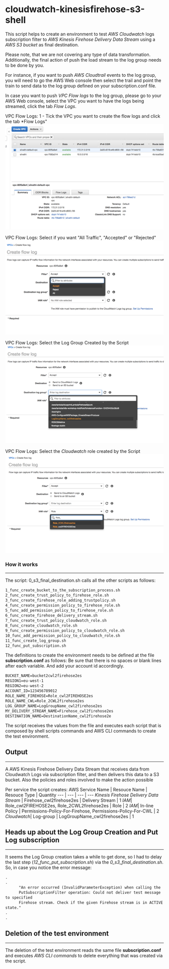 # cloudwatch-kinesisfirehose-s3-shell
This script helps to create an environment to test *AWS Cloudwatch* logs subscription filter to *AWS Kinesis Firehose Delivery Data Stream* using a *AWS S3 bucket* as final destination. 

Please note, that we are not covering any type of data transformation. Additionally, the final action of push the load stream to the log group needs to be done by you. 

For instance, if you want to push *AWS Cloudtrail* events to the log group, you will need to go the AWS Web console then select the trail and point the train to send data to the log group defined on your subscription.conf file. 


In case you want to push *VPC Flow logs* to the log group, please go to your AWS Web console, select the VPC you want to have the logs being streamed, click the tab *Flow Logs*. 

VPC Flow Logs: 1 - Tick the VPC you want to create the flow logs and click the tab *Flow Logs"
![Flow Logs Configuration](https://github.com/thiagofborn/cloudwatch-kinesisfirehose-s3-shell/blob/master/images/flow-0.png "VPC Flow Logs")

VPC Flow Logs: Select if you want "All Traffic", "Accepted" or "Rejected"
![Flow Logs Configuration](https://github.com/thiagofborn/cloudwatch-kinesisfirehose-s3-shell/blob/master/images/flow-1.png "VPC Flow Logs")

VPC Flow Logs: Select the Log Group Created by the Script
![Flow Logs Configuration](https://github.com/thiagofborn/cloudwatch-kinesisfirehose-s3-shell/blob/master/images/flow-2.png "VPC Flow Logs")

VPC Flow Logs: Select the *Cloudwatch* role created by the Script
![Flow Logs Configuration](https://github.com/thiagofborn/cloudwatch-kinesisfirehose-s3-shell/blob/master/images/flow-3.png "VPC Flow Logs")


### How it works
---
The script: 0_s3_final_destination.sh calls all the other scripts as follows:

```
1_func_create_bucket_to_the_subscription_process.sh
2_func_create_trust_policy_to_firehose_role.sh
3_func_create_firehose_role_adding_trustpolicy.sh
4_func_create_permission_policy_to_firehose_role.sh
5_func_add_permission_policy_to_firehose_role.sh
6_func_create_firehose_delivery_stream.sh
7_func_create_trust_policy_cloudwatch_role.sh
8_func_create_cloudwatch_role.sh
9_func_create_permission_policy_to_cloudwatch_role.sh
10_func_add_permission_policy_to_cloudwatch_role.sh
11_func_create_log_group.sh
12_func_put_subscription.sh
```

The definitions to create the environment needs to be defined at the file **subscription.conf** as follows:
Be sure that there is no spaces or blank lines after each variable. And add your account id accordingly.
```
BUCKET_NAME=bucket2cwl2firehose2es
REGION1=eu-west-1
REGION2=eu-west-2
ACCOUNT_ID=123456789012
ROLE_NAME_FIREHOSE=Role_cwl2FIREHOSE2es
ROLE_NAME_CWL=Role_2CWL2firehose2es
LOG_GROUP_NAME=LogGroupName_cwl2firehose2es
MY_DELIVERY_STREAM_NAME=Firehose_cwl2firehose2es
DESTINATION_NAME=DestinationName_cwl2firehose2e
```

The script receives the values from the file and executes each script that is composed by shell scripts commands and AWS CLI commands to create the test environment. 

## Output 
---
A AWS Kinesis Firehose Delivery Data Stream that receives data from Cloudwatch Logs via subscription filter, and then delivers this data to a S3 bucket. Also the policies and roles involved to make the action possible 


Per service the script creates: 
AWS Service Name | Resouce Name | Resouce Type | Quantity
--- | --- | --- | ---
*Kinesis Firehose Delivery Data Stream* | Firehose_cwl2firehose2es | Delivery Stream | 1
*IAM*| Role_cwl2FIREHOSE2es, Role_2CWL2firehose2es | Role |  2
*IAM*| In-line Policy | Permissions-Policy-For-Firehose, Permissions-Policy-For-CWL | 2
*Cloudwatch*| Log-group | LogGroupName_cwl2firehose2es | 1

## Heads up about the Log Group Creation and Put Log subscription
---
It seems the Log Group creation takes a while to get done, so I had to delay the last step (*12_func_put_subscription.sh*) via the *0_s3_final_destination.sh*. 
So, in case you notice the error message: 
```
.                                                                                 .
      "An error occurred (InvalidParameterException) when calling the 
      PutSubscriptionFilter operation: Could not deliver test message to specified 
      Firehose stream. Check if the given Firehose stream is in ACTIVE state."
.                                                                                 .
```

## Deletion of the test environment 
---
The deletion of the test environment reads the same file **subscription.conf** and executes *AWS CLI commands* to delete everything that was created via the script. 










